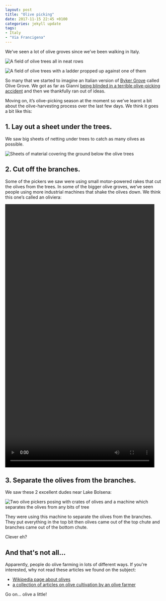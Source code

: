 ```yaml
---
layout: post
title: "Olive picking"
date: 2017-11-15 22:45 +0100
categories: jekyll update
tags:
- Italy
- "Via Francigena"
---
```


We’ve seen a lot of olive groves since we’ve been walking in Italy. 

![A field of olive trees all in neat rows](https://github.com/tombye/trexit/raw/gh-pages/assets/images/olive-grove-1.jpg)

![A field of olive trees with a ladder propped up against one of them](https://github.com/tombye/trexit/raw/gh-pages/assets/images/olive-grove-2.jpg)

So many that we started to imagine an Italian version of [Byker Grove](https://en.m.wikipedia.org/wiki/Byker_Grove) called Olive Grove. We got as far as Gianni [being blinded in a terrible olive-picking accident](http://youtu.be/oXeMontXSTI) and then we thankfully ran out of ideas. 

Moving on, it’s olive-picking season at the moment so we’ve learnt a bit about the olive-harvesting process over the last few days. We think it goes a bit like this:

## 1. Lay out a sheet under the trees.

We saw big sheets of netting under trees to catch as many olives as possible.

![Sheets of material covering the ground below the olive trees](https://github.com/tombye/trexit/raw/gh-pages/assets/images/olive-picking-with-catching-nets.jpg)

## 2. Cut off the branches.

Some of the pickers we saw were using small motor-powered rakes that cut the olives from the trees. In some of the bigger olive groves, we’ve seen people using more industrial machines that shake the olives down. We think this one’s called an oliviera:

<video src="https://github.com/tombye/trexit/raw/gh-pages/assets/images/industrial-oliviera-in-action.mp4" controls height="848" width="480" preload="metadata"><a href="https://github.com/tombye/trexit/raw/gh-pages/assets/images/industrial-oliviera-in-action.mp4">Download this video</a></video>

## 3. Separate the olives from the branches.

We saw these 2 excellent dudes near Lake Bolsena:

![Two olive pickers posing with crates of olives and a machine which separates the olives from any bits of tree](https://github.com/tombye/trexit/raw/gh-pages/assets/images/olive-pickers.jpg)

They were using this machine to separate the olives from the branches. They put everything in the top bit then olives came out of the top chute and branches came out of the bottom chute.

Clever eh?  

## And that's not all...

Apparently, people do olive farming in lots of different ways. If you're interested, why not read these articles we found on the subject:

- [Wikipedia page about olives](https://en.m.wikipedia.org/wiki/Olive)
- [a collection of articles on olive cultivation by an olive farmer](http://www.mediterraneangardensociety.org/olives.html)

Go on... olive a little!

